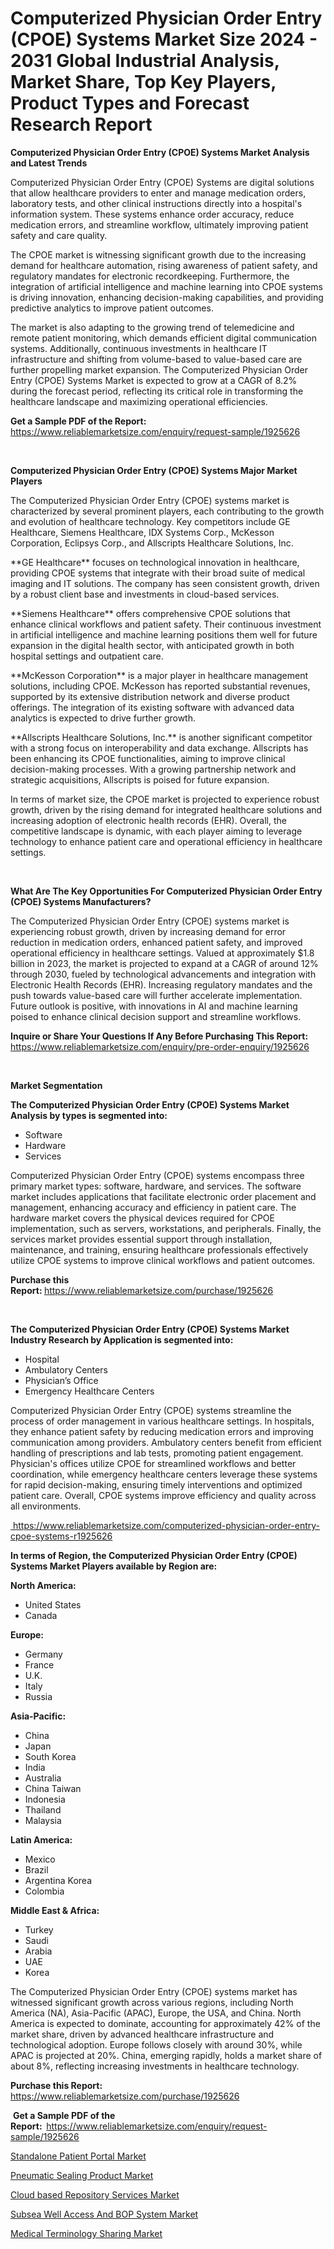 <p><h1>Computerized Physician Order Entry (CPOE) Systems Market Size 2024 - 2031 Global Industrial Analysis, Market Share, Top Key Players, Product Types and Forecast Research Report</h1></p><p><strong>Computerized Physician Order Entry (CPOE) Systems Market Analysis and Latest Trends</strong></p>
<p><p>Computerized Physician Order Entry (CPOE) Systems are digital solutions that allow healthcare providers to enter and manage medication orders, laboratory tests, and other clinical instructions directly into a hospital's information system. These systems enhance order accuracy, reduce medication errors, and streamline workflow, ultimately improving patient safety and care quality.</p><p>The CPOE market is witnessing significant growth due to the increasing demand for healthcare automation, rising awareness of patient safety, and regulatory mandates for electronic recordkeeping. Furthermore, the integration of artificial intelligence and machine learning into CPOE systems is driving innovation, enhancing decision-making capabilities, and providing predictive analytics to improve patient outcomes. </p><p>The market is also adapting to the growing trend of telemedicine and remote patient monitoring, which demands efficient digital communication systems. Additionally, continuous investments in healthcare IT infrastructure and shifting from volume-based to value-based care are further propelling market expansion. The Computerized Physician Order Entry (CPOE) Systems Market is expected to grow at a CAGR of 8.2% during the forecast period, reflecting its critical role in transforming the healthcare landscape and maximizing operational efficiencies.</p></p>
<p><strong>Get a Sample PDF of the Report:&nbsp;</strong> <a href="https://www.reliablemarketsize.com/enquiry/request-sample/1925626?utm_campaign=1724&utm_medium=2&utm_source=Github&utm_content=ia&utm_term=24102024&utm_id=computerized-physician-order-entry-cpoe-systems">https://www.reliablemarketsize.com/enquiry/request-sample/1925626</a></p>
<p>&nbsp;</p>
<p><strong>Computerized Physician Order Entry (CPOE) Systems Major Market Players</strong></p>
<p><p>The Computerized Physician Order Entry (CPOE) systems market is characterized by several prominent players, each contributing to the growth and evolution of healthcare technology. Key competitors include GE Healthcare, Siemens Healthcare, IDX Systems Corp., McKesson Corporation, Eclipsys Corp., and Allscripts Healthcare Solutions, Inc.</p><p>**GE Healthcare** focuses on technological innovation in healthcare, providing CPOE systems that integrate with their broad suite of medical imaging and IT solutions. The company has seen consistent growth, driven by a robust client base and investments in cloud-based services.</p><p>**Siemens Healthcare** offers comprehensive CPOE solutions that enhance clinical workflows and patient safety. Their continuous investment in artificial intelligence and machine learning positions them well for future expansion in the digital health sector, with anticipated growth in both hospital settings and outpatient care.</p><p>**McKesson Corporation** is a major player in healthcare management solutions, including CPOE. McKesson has reported substantial revenues, supported by its extensive distribution network and diverse product offerings. The integration of its existing software with advanced data analytics is expected to drive further growth.</p><p>**Allscripts Healthcare Solutions, Inc.** is another significant competitor with a strong focus on interoperability and data exchange. Allscripts has been enhancing its CPOE functionalities, aiming to improve clinical decision-making processes. With a growing partnership network and strategic acquisitions, Allscripts is poised for future expansion.</p><p>In terms of market size, the CPOE market is projected to experience robust growth, driven by the rising demand for integrated healthcare solutions and increasing adoption of electronic health records (EHR). Overall, the competitive landscape is dynamic, with each player aiming to leverage technology to enhance patient care and operational efficiency in healthcare settings.</p></p>
<p>&nbsp;</p>
<p><strong>What Are The Key Opportunities For Computerized Physician Order Entry (CPOE) Systems Manufacturers?</strong></p>
<p><p>The Computerized Physician Order Entry (CPOE) systems market is experiencing robust growth, driven by increasing demand for error reduction in medication orders, enhanced patient safety, and improved operational efficiency in healthcare settings. Valued at approximately $1.8 billion in 2023, the market is projected to expand at a CAGR of around 12% through 2030, fueled by technological advancements and integration with Electronic Health Records (EHR). Increasing regulatory mandates and the push towards value-based care will further accelerate implementation. Future outlook is positive, with innovations in AI and machine learning poised to enhance clinical decision support and streamline workflows.</p></p>
<p><strong>Inquire or Share Your Questions If Any Before Purchasing This Report:</strong> <a href="https://www.reliablemarketsize.com/enquiry/pre-order-enquiry/1925626?utm_campaign=1724&utm_medium=2&utm_source=Github&utm_content=ia&utm_term=24102024&utm_id=computerized-physician-order-entry-cpoe-systems">https://www.reliablemarketsize.com/enquiry/pre-order-enquiry/1925626</a></p>
<p>&nbsp;</p>
<p><strong>Market Segmentation</strong></p>
<p><strong>The Computerized Physician Order Entry (CPOE) Systems Market Analysis by types is segmented into:</strong></p>
<p><ul><li>Software</li><li>Hardware</li><li>Services</li></ul></p>
<p><p>Computerized Physician Order Entry (CPOE) systems encompass three primary market types: software, hardware, and services. The software market includes applications that facilitate electronic order placement and management, enhancing accuracy and efficiency in patient care. The hardware market covers the physical devices required for CPOE implementation, such as servers, workstations, and peripherals. Finally, the services market provides essential support through installation, maintenance, and training, ensuring healthcare professionals effectively utilize CPOE systems to improve clinical workflows and patient outcomes.</p></p>
<p><strong>Purchase this Report:&nbsp;</strong><a href="https://www.reliablemarketsize.com/purchase/1925626?utm_campaign=1724&utm_medium=2&utm_source=Github&utm_content=ia&utm_term=24102024&utm_id=computerized-physician-order-entry-cpoe-systems">https://www.reliablemarketsize.com/purchase/1925626</a></p>
<p>&nbsp;</p>
<p><strong>The Computerized Physician Order Entry (CPOE) Systems Market Industry Research by Application is segmented into:</strong></p>
<p><ul><li>Hospital</li><li>Ambulatory Centers</li><li>Physician’s Office</li><li>Emergency Healthcare Centers</li></ul></p>
<p><p>Computerized Physician Order Entry (CPOE) systems streamline the process of order management in various healthcare settings. In hospitals, they enhance patient safety by reducing medication errors and improving communication among providers. Ambulatory centers benefit from efficient handling of prescriptions and lab tests, promoting patient engagement. Physician's offices utilize CPOE for streamlined workflows and better coordination, while emergency healthcare centers leverage these systems for rapid decision-making, ensuring timely interventions and optimized patient care. Overall, CPOE systems improve efficiency and quality across all environments.</p></p>
<p><a href="https://www.reliablemarketsize.com/computerized-physician-order-entry-cpoe-systems-r1925626?utm_campaign=1724&utm_medium=2&utm_source=Github&utm_content=ia&utm_term=24102024&utm_id=computerized-physician-order-entry-cpoe-systems">&nbsp;https://www.reliablemarketsize.com/computerized-physician-order-entry-cpoe-systems-r1925626</a></p>
<p><strong>In terms of Region, the Computerized Physician Order Entry (CPOE) Systems Market Players available by Region are:</strong></p>
<p>
    <p> <strong> North America: </strong>
        <ul>
            <li>United States</li>
            <li>Canada</li>
        </ul>
        </p> 
    <p> <strong> Europe: </strong>
        <ul>
            <li>Germany</li>
            <li>France</li>
            <li>U.K.</li>
            <li>Italy</li>
            <li>Russia</li>
        </ul>
        </p> 
    <p> <strong> Asia-Pacific: </strong>
        <ul>
            <li>China</li>
            <li>Japan</li>
            <li>South Korea</li>
            <li>India</li>
            <li>Australia</li>
            <li>China Taiwan</li>
            <li>Indonesia</li>
            <li>Thailand</li>
            <li>Malaysia</li>
        </ul>
        </p> 
    <p> <strong> Latin America: </strong>
        <ul>
            <li>Mexico</li>
            <li>Brazil</li>
            <li>Argentina Korea</li>
            <li>Colombia</li>
        </ul>
        </p> 
    <p> <strong> Middle East & Africa: </strong>
        <ul>
            <li>Turkey</li>
            <li>Saudi</li>
            <li>Arabia</li>
            <li>UAE</li>
            <li>Korea</li>
        </ul>
    </p>
    </p>
<p><p>The Computerized Physician Order Entry (CPOE) systems market has witnessed significant growth across various regions, including North America (NA), Asia-Pacific (APAC), Europe, the USA, and China. North America is expected to dominate, accounting for approximately 42% of the market share, driven by advanced healthcare infrastructure and technological adoption. Europe follows closely with around 30%, while APAC is projected at 20%. China, emerging rapidly, holds a market share of about 8%, reflecting increasing investments in healthcare technology.</p></p>
<p><strong>Purchase this Report: </strong><a href="https://www.reliablemarketsize.com/purchase/1925626?utm_campaign=1724&utm_medium=2&utm_source=Github&utm_content=ia&utm_term=24102024&utm_id=computerized-physician-order-entry-cpoe-systems">https://www.reliablemarketsize.com/purchase/1925626</a></p>
<p>&nbsp;<strong>Get a Sample PDF of the Report:&nbsp;&nbsp;</strong><a href="https://www.reliablemarketsize.com/enquiry/request-sample/1925626?utm_campaign=1724&utm_medium=2&utm_source=Github&utm_content=ia&utm_term=24102024&utm_id=computerized-physician-order-entry-cpoe-systems">https://www.reliablemarketsize.com/enquiry/request-sample/1925626</a></p>
<p><strong></strong></p>
<p><p><a href="https://www.linkedin.com/pulse/standalone-patient-portal-market-indicators-size-regional-hpfxc?utm_campaign=1724&utm_medium=2&utm_source=Github&utm_content=ia&utm_term=24102024&utm_id=computerized-physician-order-entry-cpoe-systems">Standalone Patient Portal Market</a></p><p><a href="https://www.linkedin.com/pulse/pneumatic-sealing-product-revenue-growth-report-2024-alazc?utm_campaign=1724&utm_medium=2&utm_source=Github&utm_content=ia&utm_term=24102024&utm_id=computerized-physician-order-entry-cpoe-systems">Pneumatic Sealing Product Market</a></p><p><a href="https://www.linkedin.com/pulse/cloud-based-repository-services-market-regional-outlook-ewnoc?utm_campaign=1724&utm_medium=2&utm_source=Github&utm_content=ia&utm_term=24102024&utm_id=computerized-physician-order-entry-cpoe-systems">Cloud based Repository Services Market</a></p><p><a href="https://www.linkedin.com/pulse/subsea-well-access-bop-system-market-size-growth-trends-62odc?utm_campaign=1724&utm_medium=2&utm_source=Github&utm_content=ia&utm_term=24102024&utm_id=computerized-physician-order-entry-cpoe-systems">Subsea Well Access And BOP System Market</a></p><p><a href="https://www.linkedin.com/pulse/medical-terminology-sharing-market-evolution-regional-adaptations-cixbc?utm_campaign=1724&utm_medium=2&utm_source=Github&utm_content=ia&utm_term=24102024&utm_id=computerized-physician-order-entry-cpoe-systems">Medical Terminology Sharing Market</a></p></p>